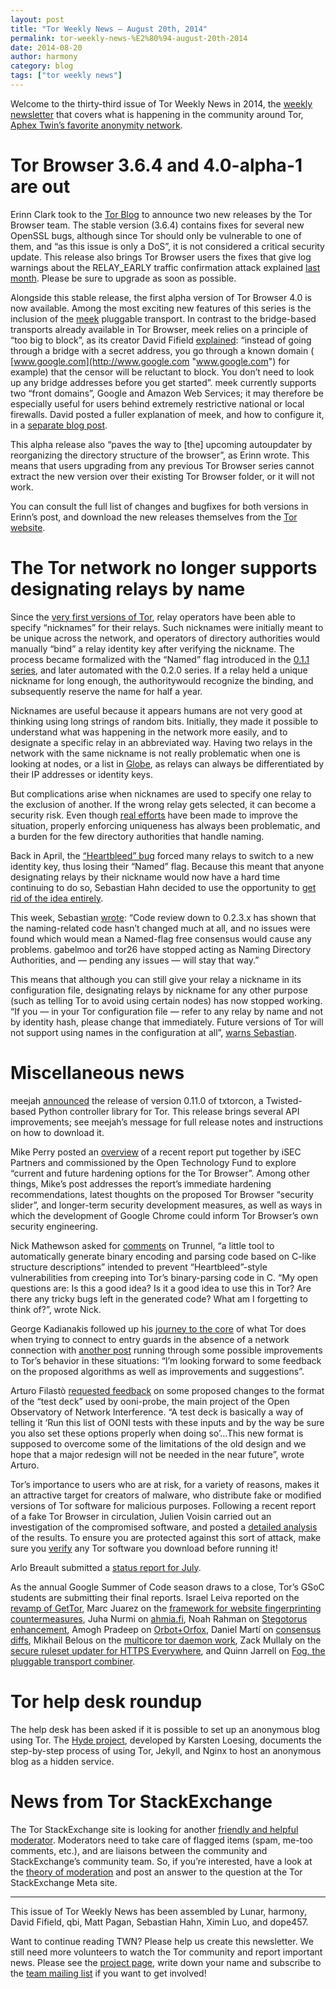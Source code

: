 ```yaml
---
layout: post
title: "Tor Weekly News — August 20th, 2014"
permalink: tor-weekly-news-%E2%80%94-august-20th-2014
date: 2014-08-20
author: harmony
category: blog
tags: ["tor weekly news"]
---
```


Welcome to the thirty-third issue of Tor Weekly News in 2014, the [weekly newsletter](https://lists.torproject.org/cgi-bin/mailman/listinfo/tor-news) that covers what is happening in the community around Tor, [Aphex Twin’s favorite anonymity network](https://www.dailydot.com/entertainment/aphex-twin-deep-web-album-syro/).

# Tor Browser 3.6.4 and 4.0-alpha-1 are out

Erinn Clark took to the [Tor Blog](https://blog.torproject.org/blog/tor-browser-364-and-40-alpha-1-are-released) to announce two new releases by the Tor Browser team. The stable version (3.6.4) contains fixes for several new OpenSSL bugs, although since Tor should only be vulnerable to one of them, and “as this issue is only a DoS”, it is not considered a critical security update. This release also brings Tor Browser users the fixes that give log warnings about the RELAY\_EARLY traffic confirmation attack explained [last month](https://blog.torproject.org/blog/tor-security-advisory-relay-early-traffic-confirmation-attack). Please be sure to upgrade as soon as possible.

Alongside this stable release, the first alpha version of Tor Browser 4.0 is now available. Among the most exciting new features of this series is the inclusion of the [meek](https://trac.torproject.org/projects/tor/wiki/doc/meek) pluggable transport. In contrast to the bridge-based transports already available in Tor Browser, meek relies on a principle of “too big to block”, as its creator David Fifield [explained](https://blog.torproject.org/blog/how-use-%E2%80%9Cmeek%E2%80%9D-pluggable-transport#comment-70044): “instead of going through a bridge with a secret address, you go through a known domain ( [www.google.com](http://www.google.com "www.google.com") for example) that the censor will be reluctant to block. You don’t need to look up any bridge addresses before you get started”. meek currently supports two “front domains”, Google and Amazon Web Services; it may therefore be especially useful for users behind extremely restrictive national or local firewalls. David posted a fuller explanation of meek, and how to configure it, in a [separate blog post](https://blog.torproject.org/blog/how-use-%E2%80%9Cmeek%E2%80%9D-pluggable-transport).

This alpha release also “paves the way to [the] upcoming autoupdater by reorganizing the directory structure of the browser”, as Erinn wrote. This means that users upgrading from any previous Tor Browser series cannot extract the new version over their existing Tor Browser folder, or it will not work.

You can consult the full list of changes and bugfixes for both versions in Erinn’s post, and download the new releases themselves from the [Tor website](https://www.torproject.org/dist/torbrowser/).

# The Tor network no longer supports designating relays by name

Since the [very first versions of Tor](https://gitweb.torproject.org/tor.git/blob/161d7d1:/src/config/torrc.in#l20), relay operators have been able to specify “nicknames” for their relays. Such nicknames were initially meant to be unique across the network, and operators of directory authorities would manually “bind” a relay identity key after verifying the nickname. The process became formalized with the “Named” flag introduced in the [0.1.1 series](https://gitweb.torproject.org/torspec.git/blob/HEAD:/attic/dir-spec-v2.txt#l427), and later automated with the 0.2.0 series. If a relay held a unique nickname for long enough, the authoritywould recognize the binding, and subsequently reserve the name for half a year.

Nicknames are useful because it appears humans are not very good at thinking using long strings of random bits. Initially, they made it possible to understand what was happening in the network more easily, and to designate a specific relay in an abbreviated way. Having two relays in the network with the same nickname is not really problematic when one is looking at nodes, or a list in [Globe](https://globe.torproject.org/#/search/query=Unnamed), as relays can always be differentiated by their IP addresses or identity keys.

But complications arise when nicknames are used to specify one relay to the exclusion of another. If the wrong relay gets selected, it can become a security risk. Even though [real efforts](https://gitweb.torproject.org/torspec.git/blob/HEAD:/proposals/122-unnamed-flag.txt) have been made to improve the situation, properly enforcing uniqueness has always been problematic, and a burden for the few directory authorities that handle naming.

Back in April, the [“Heartbleed” bug](https://blog.torproject.org/blog/openssl-bug-cve-2014-0160) forced many relays to switch to a new identity key, thus losing their “Named” flag. Because this meant that anyone designating relays by their nickname would now have a hard time continuing to do so, Sebastian Hahn decided to use the opportunity to [get rid of the idea entirely](https://gitweb.torproject.org/torspec.git/blob/HEAD:/proposals/235-kill-named-flag.txt).

This week, Sebastian [wrote](https://lists.torproject.org/pipermail/tor-dev/2014-August/007348.html): “Code review down to 0.2.3.x has shown that the naming-related code hasn’t changed much at all, and no issues were found which would mean a Named-flag free consensus would cause any problems. gabelmoo and tor26 have stopped acting as Naming Directory Authorities, and — pending any issues — will stay that way.”

This means that although you can still give your relay a nickname in its configuration file, designating relays by nickname for any other purpose (such as telling Tor to avoid using certain nodes) has now stopped working. “If you — in your Tor configuration file — refer to any relay by name and not by identity hash, please change that immediately. Future versions of Tor will not support using names in the configuration at all”, [warns Sebastian](https://lists.torproject.org/pipermail/tor-talk/2014-August/034380.html).

# Miscellaneous news

meejah [announced](https://lists.torproject.org/pipermail/tor-dev/2014-August/007375.html) the release of version 0.11.0 of txtorcon, a Twisted-based Python controller library for Tor. This release brings several API improvements; see meejah’s message for full release notes and instructions on how to download it.

Mike Perry posted an [overview](https://blog.torproject.org/blog/isec-partners-conducts-tor-browser-hardening-study) of a recent report put together by iSEC Partners and commissioned by the Open Technology Fund to explore “current and future hardening options for the Tor Browser”. Among other things, Mike’s post addresses the report’s immediate hardening recommendations, latest thoughts on the proposed Tor Browser “security slider”, and longer-term security development measures, as well as ways in which the development of Google Chrome could inform Tor Browser’s own security engineering.

Nick Mathewson asked for [comments](https://lists.torproject.org/pipermail/tor-dev/2014-August/007355.html) on Trunnel, “a little tool to automatically generate binary encoding and parsing code based on C-like structure descriptions” intended to prevent “Heartbleed”-style vulnerabilities from creeping into Tor’s binary-parsing code in C. “My open questions are: Is this a good idea? Is it a good idea to use this in Tor? Are there any tricky bugs left in the generated code? What am I forgetting to think of?”, wrote Nick.

George Kadianakis followed up his [journey to the core](https://lists.torproject.org/pipermail/tor-dev/2014-June/007042.html) of what Tor does when trying to connect to entry guards in the absence of a network connection with [another post](https://lists.torproject.org/pipermail/tor-dev/2014-August/007346.html) running through some possible improvements to Tor’s behavior in these situations: “I’m looking forward to some feedback on the proposed algorithms as well as improvements and suggestions”.

Arturo Filastò [requested feedback](https://lists.torproject.org/pipermail/tor-dev/2014-August/007353.html) on some proposed changes to the format of the “test deck” used by ooni-probe, the main project of the Open Observatory of Network Interference. “A test deck is basically a way of telling it ‘Run this list of OONI tests with these inputs and by the way be sure you also set these options properly when doing so’…This new format is supposed to overcome some of the limitations of the old design and we hope that a major redesign will not be needed in the near future”, wrote Arturo.

Tor’s importance to users who are at risk, for a variety of reasons, makes it an attractive target for creators of malware, who distribute fake or modified versions of Tor software for malicious purposes. Following a recent report of a fake Tor Browser in circulation, Julien Voisin carried out an investigation of the compromised software, and posted a [detailed analysis](http://dustri.org/b/torbundlebrowserorg.html) of the results. To ensure you are protected against this sort of attack, make sure you [verify](https://www.torproject.org/docs/verifying-signatures) any Tor software you download before running it!

Arlo Breault submitted a [status report for July](https://lists.torproject.org/pipermail/tor-reports/2014-August/000622.html).

As the annual Google Summer of Code season draws to a close, Tor’s GSoC students are submitting their final reports. Israel Leiva reported on the [revamp of GetTor](https://lists.torproject.org/pipermail/tor-dev/2014-August/007368.html), Marc Juarez on the [framework for website fingerprinting countermeasures](https://lists.torproject.org/pipermail/tor-reports/2014-August/000623.html), Juha Nurmi on [ahmia.fi](https://lists.torproject.org/pipermail/tor-reports/2014-August/000624.html), Noah Rahman on [Stegotorus enhancement](https://lists.torproject.org/pipermail/tor-dev/2014-August/007377.html), Amogh Pradeep on [Orbot+Orfox](https://lists.torproject.org/pipermail/tor-dev/2014-August/007379.html), Daniel Martí on [consensus diffs](https://lists.torproject.org/pipermail/tor-dev/2014-August/007386.html), Mikhail Belous on the [multicore tor daemon work](https://lists.torproject.org/pipermail/tor-dev/2014-August/007389.html), Zack Mullaly on the [secure ruleset updater for HTTPS Everywhere](https://lists.eff.org/pipermail/https-everywhere/2014-August/002234.html), and Quinn Jarrell on [Fog, the pluggable transport combiner](https://lists.torproject.org/pipermail/tor-dev/2014-August/007393.html).

# Tor help desk roundup

The help desk has been asked if it is possible to set up an anonymous blog using Tor. The [Hyde project](https://github.com/kloesing/hyde/blob/master/publisher-manual/index.md), developed by Karsten Loesing, documents the step-by-step process of using Tor, Jekyll, and Nginx to host an anonymous blog as a hidden service.

# News from Tor StackExchange

The Tor StackExchange site is looking for another [friendly and helpful moderator](https://meta.tor.stackexchange.com/q/207/88). Moderators need to take care of flagged items (spam, me-too comments, etc.), and are liaisons between the community and StackExchange’s community team. So, if you’re interested, have a look at the [theory of moderation](http://blog.stackoverflow.com/2009/05/a-theory-of-moderation/) and post an answer to the question at the Tor StackExchange Meta site.

* * *
This issue of Tor Weekly News has been assembled by Lunar, harmony, David Fifield, qbi, Matt Pagan, Sebastian Hahn, Ximin Luo, and dope457. 

Want to continue reading TWN? Please help us create this newsletter. We still need more volunteers to watch the Tor community and report important news. Please see the [project page](https://trac.torproject.org/projects/tor/wiki/TorWeeklyNews), write down your name and subscribe to the [team mailing list](https://lists.torproject.org/cgi-bin/mailman/listinfo/news-team) if you want to get involved!

